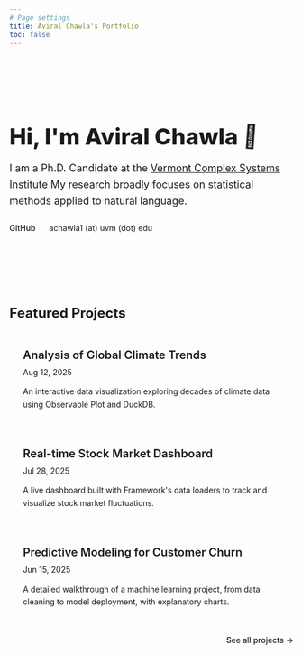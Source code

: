 ```yaml
---
# Page settings
title: Aviral Chawla's Portfolio
toc: false
---
```


<div class="hero">
  <h1>Hi, I'm Aviral Chawla <span class="wave">👋</span></h1>
  <p class="tagline">
    I am a Ph.D. Candidate at the <a href='https://vermontcomplexsystems.org/'>Vermont Complex Systems Institute</a>  My research broadly focuses on statistical methods applied to natural language. 
  </p>
  <div class="social-links">
    <a href="https://github.com/aviralchawla" target="_blank" rel="noopener noreferrer">GitHub</a>
    achawla1 (at) uvm (dot) edu
  </div>
</div>

<h2>Featured Projects</h2>

<div class="post-list">
  <div class="card post-item">
    <a href="/projects/project-one">
      <h3>Analysis of Global Climate Trends</h3>
      <p class="date">Aug 12, 2025</p>
      <p>An interactive data visualization exploring decades of climate data using Observable Plot and DuckDB.</p>
    </a>
  </div>
  <div class="card post-item">
    <a href="/projects/project-two">
      <h3>Real-time Stock Market Dashboard</h3>
      <p class="date">Jul 28, 2025</p>
      <p>A live dashboard built with Framework's data loaders to track and visualize stock market fluctuations.</p>
    </a>
  </div>
  <div class="card post-item">
    <a href="/projects/project-three">
      <h3>Predictive Modeling for Customer Churn</h3>
      <p class="date">Jun 15, 2025</p>
      <p>A detailed walkthrough of a machine learning project, from data cleaning to model deployment, with explanatory charts.</p>
    </a>
  </div>
</div>

<div class="see-all">
  <a href="/projects">See all projects →</a>
</div>


<style>
/* Global Styles */
footer {
    display: none;
}

/* Hero Section */
.hero {
  padding: 4rem 0;
  text-align: left;
  max-width: 680px; /* Limits width for better readability on large screens */
  margin: 0 auto 2rem; /* Centers the hero section in the main column */
}

.hero h1 {
  font-size: 2.5rem; /* 40px */
  font-weight: 800;
  margin-bottom: 0.5rem;
  color: var(--theme-foreground);
}

.hero .tagline {
  font-size: 1.125rem; /* 18px */
  color: var(--theme-foreground-muted);
  line-height: 1.6;
  margin-bottom: 1.5rem;
}

/* Waving hand animation */
.wave {
  display: inline-block;
  animation: wave-animation 2.5s infinite;
  transform-origin: 70% 70%;
}

@keyframes wave-animation {
    0% { transform: rotate( 0.0deg) }
   10% { transform: rotate(14.0deg) }
   20% { transform: rotate(-8.0deg) }
   30% { transform: rotate(14.0deg) }
   40% { transform: rotate(-4.0deg) }
   50% { transform: rotate(10.0deg) }
   60% { transform: rotate( 0.0deg) }
  100% { transform: rotate( 0.0deg) }
}

/* Social Links */
.social-links {
  display: flex;
  gap: 1.5rem;
  margin-top: 1rem;
}

.social-links a {
  text-decoration: none;
  font-weight: 500;
  color: var(--theme-foreground);
  transition: color 0.2s ease-in-out;
}

.social-links a:hover {
  color: var(--theme-accent-hover);
  text-decoration: underline;
}

/* Section Heading for Projects */
h2 {
  max-width: 680px;
  margin: 4rem auto 1rem;
  border-bottom: 1px solid var(--theme-foreground-faintest);
  padding-bottom: 0.5rem;
  font-size: 1.5rem;
  font-weight: 700;
}

/* Project List Container */
.post-list {
  display: grid;
  gap: 1rem;
  max-width: 680px;
  margin: 0 auto;
}

/* Individual Project Card Styling */
.post-item.card {
  background-color: transparent; /* Remove default card background */
  border: 1px solid var(--theme-foreground-faintest);
  border-radius: 8px;
  padding: 1.5rem;
  transition: border-color 0.2s ease-in-out, transform 0.2s ease-in-out;
  box-shadow: none; /* Remove default card shadow */
}

.post-item.card:hover {
  border-color: var(--theme-accent-hover);
  transform: translateY(-2px); /* Subtle lift effect on hover */
}

.post-item a {
  text-decoration: none;
  color: inherit;
  display: block; /* Make the entire card clickable */
}

.post-item h3 {
  margin: 0 0 0.5rem;
  color: var(--theme-foreground);
  font-size: 1.25rem;
  font-weight: 600;
}

.post-item p {
  margin: 0;
  color: var(--theme-foreground-muted);
  line-height: 1.6;
}

.post-item .date {
  font-size: 0.875rem; /* 14px */
  color: var(--theme-foreground-muted);
  margin-bottom: 0.75rem;
}

/* "See All" Link */
.see-all {
  max-width: 680px;
  margin: 1.5rem auto;
  text-align: right;
}

.see-all a {
  font-weight: 500;
  text-decoration: none;
  color: var(--theme-accent);
}

.see-all a:hover {
  text-decoration: underline;
}

</style>
